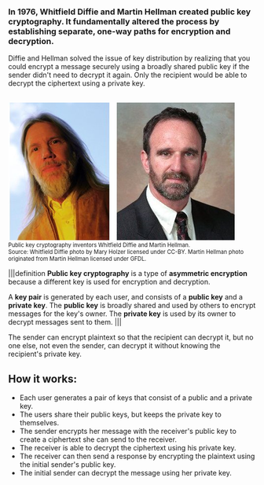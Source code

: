 ### In 1976, Whitfield Diffie and Martin Hellman created public key cryptography. It fundamentally altered the process by establishing separate, one-way paths for encryption and decryption. 

Diffie and Hellman solved the issue of key distribution by realizing that you could encrypt a message securely using a broadly shared public key if the sender didn't need to decrypt it again.  Only the recipient would be able to decrypt the ciphertext using a private key. 

<br>
<figure class="snippetimg" style="margin: 0 auto;width:100%">
  <img src=".guides/img/DiffieandHellman.jpg" alt="Public key cryptography inventors Whitfield Diffie and Martin Hellman. . *Source: Whitfield Diffie photo by Mary Holzer licensed under CC-BY and Martin Hellman originated from Martin Hellman licensed under GFDL.*
">
  <figcaption style="font-size: 0.8em; text-align: left;">Public key cryptography inventors Whitfield Diffie and Martin Hellman. 
</br>
Source: Whitfield Diffie photo by Mary Holzer licensed under CC-BY.  Martin Hellman photo originated from Martin Hellman licensed under GFDL.</figcaption>
</figure>

|||definition 
**Public key cryptography** is a type of **asymmetric encryption** because a different key is used for encryption and decryption. 

A **key pair** is generated by each user, and consists of a **public key** and a **private key**.  The **public key** is broadly shared and used by others to encrypt messages for the key's owner.  The **private key**  is used by its owner to decrypt messages sent to them.
|||
 
 The sender can encrypt plaintext so that the recipient can decrypt it, but no one else, not even the sender, can decrypt it without knowing the recipient's private key. 

## How it works:
 - Each user generates a pair of keys that consist of a public and a private key.  
 - The users share their public keys, but keeps the private key to themselves.
 - The sender encrypts her message with the receiver's public key to create a ciphertext she can send to the receiver.
 - The receiver is able to decrypt the ciphertext using his private key. 
 - The receiver can then send a response by encrypting the plaintext using the initial sender's public key.
 - The initial sender can decrypt the message using her private key.
 

